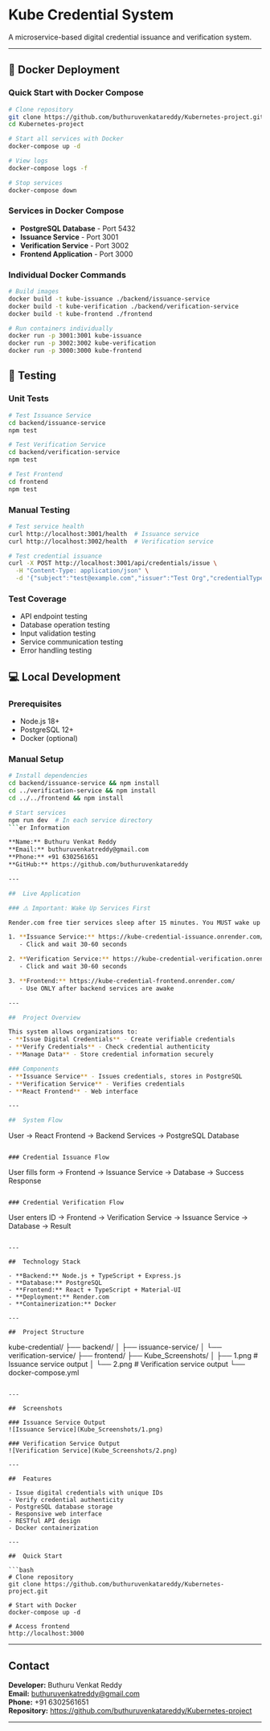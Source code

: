 # Kube Credential System

A microservice-based digital credential issuance and verification system.

---
## 🐳 Docker Deployment

### Quick Start with Docker Compose
```bash
# Clone repository
git clone https://github.com/buthuruvenkatareddy/Kubernetes-project.git
cd Kubernetes-project

# Start all services with Docker
docker-compose up -d

# View logs
docker-compose logs -f

# Stop services
docker-compose down
```

### Services in Docker Compose
- **PostgreSQL Database** - Port 5432
- **Issuance Service** - Port 3001
- **Verification Service** - Port 3002
- **Frontend Application** - Port 3000

### Individual Docker Commands
```bash
# Build images
docker build -t kube-issuance ./backend/issuance-service
docker build -t kube-verification ./backend/verification-service
docker build -t kube-frontend ./frontend

# Run containers individually
docker run -p 3001:3001 kube-issuance
docker run -p 3002:3002 kube-verification
docker run -p 3000:3000 kube-frontend
```

## 🧪 Testing

### Unit Tests
```bash
# Test Issuance Service
cd backend/issuance-service
npm test

# Test Verification Service
cd backend/verification-service
npm test

# Test Frontend
cd frontend
npm test
```

### Manual Testing
```bash
# Test service health
curl http://localhost:3001/health  # Issuance service
curl http://localhost:3002/health  # Verification service

# Test credential issuance
curl -X POST http://localhost:3001/api/credentials/issue \
  -H "Content-Type: application/json" \
  -d '{"subject":"test@example.com","issuer":"Test Org","credentialType":"TestCred","claims":{"name":"Test User"}}'
```

### Test Coverage
- API endpoint testing
- Database operation testing
- Input validation testing
- Service communication testing
- Error handling testing

## 💻 Local Development

### Prerequisites
- Node.js 18+
- PostgreSQL 12+
- Docker (optional)

### Manual Setup
```bash
# Install dependencies
cd backend/issuance-service && npm install
cd ../verification-service && npm install
cd ../../frontend && npm install

# Start services
npm run dev  # In each service directory
```er Information

**Name:** Buthuru Venkat Reddy  
**Email:** buthuruvenkatreddy@gmail.com  
**Phone:** +91 6302561651  
**GitHub:** https://github.com/buthuruvenkatareddy

---

##  Live Application

### ⚠️ Important: Wake Up Services First

Render.com free tier services sleep after 15 minutes. You MUST wake up backend services first:

1. **Issuance Service:** https://kube-credential-issuance.onrender.com/
   - Click and wait 30-60 seconds

2. **Verification Service:** https://kube-credential-verification.onrender.com/
   - Click and wait 30-60 seconds

3. **Frontend:** https://kube-credential-frontend.onrender.com/
   - Use ONLY after backend services are awake

---

##  Project Overview

This system allows organizations to:
- **Issue Digital Credentials** - Create verifiable credentials
- **Verify Credentials** - Check credential authenticity
- **Manage Data** - Store credential information securely

### Components
- **Issuance Service** - Issues credentials, stores in PostgreSQL
- **Verification Service** - Verifies credentials
- **React Frontend** - Web interface

---

##  System Flow

```
User → React Frontend → Backend Services → PostgreSQL Database
```

### Credential Issuance Flow
```
User fills form → Frontend → Issuance Service → Database → Success Response
```

### Credential Verification Flow
```
User enters ID → Frontend → Verification Service → Issuance Service → Database → Result
```

---

##  Technology Stack

- **Backend:** Node.js + TypeScript + Express.js
- **Database:** PostgreSQL
- **Frontend:** React + TypeScript + Material-UI
- **Deployment:** Render.com
- **Containerization:** Docker

---

##  Project Structure

```
kube-credential/
├── backend/
│   ├── issuance-service/
│   └── verification-service/
├── frontend/
├── Kube_Screenshots/
│   ├── 1.png    # Issuance service output
│   └── 2.png    # Verification service output
└── docker-compose.yml
```

---

##  Screenshots

### Issuance Service Output
![Issuance Service](Kube_Screenshots/1.png)

### Verification Service Output
![Verification Service](Kube_Screenshots/2.png)

---

##  Features

- Issue digital credentials with unique IDs
- Verify credential authenticity
- PostgreSQL database storage
- Responsive web interface
- RESTful API design
- Docker containerization

---

##  Quick Start

```bash
# Clone repository
git clone https://github.com/buthuruvenkatareddy/Kubernetes-project.git

# Start with Docker
docker-compose up -d

# Access frontend
http://localhost:3000
```

---

##  Contact

**Developer:** Buthuru Venkat Reddy  
**Email:** buthuruvenkatreddy@gmail.com  
**Phone:** +91 6302561651  
**Repository:** https://github.com/buthuruvenkatareddy/Kubernetes-project

---
